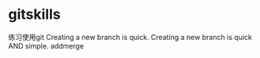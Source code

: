 # gitskills
练习使用git
Creating a new branch is quick.
Creating a new branch is quick AND simple.
addmerge
